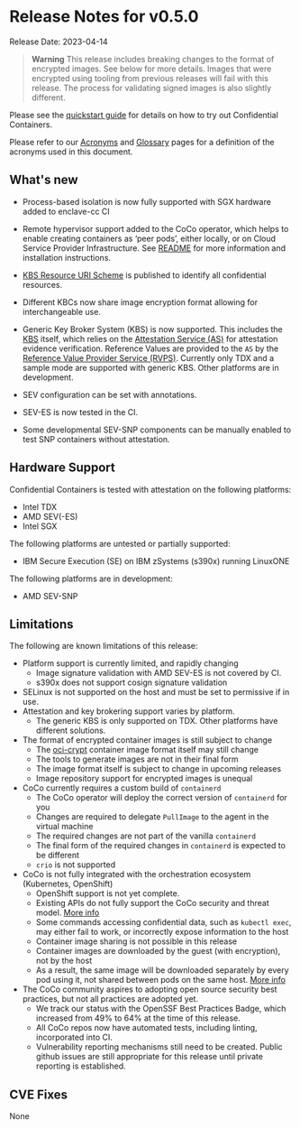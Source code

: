 # Release Notes for v0.5.0
Release Date: 2023-04-14

> **Warning**
> This release includes breaking changes to the format of encrypted images. See below for more details.
> Images that were encrypted using tooling from previous releases will fail with this release.
> The process for validating signed images is also slightly different.

Please see the [quickstart guide](../quickstart.md) for details on how to try out Confidential
Containers.

Please refer to our [Acronyms](https://github.com/confidential-containers/documentation/wiki/Acronyms)
and [Glossary](https://github.com/confidential-containers/documentation/wiki/Glossary) pages for a
definition of the acronyms used in this document.

## What's new
- Process-based isolation is now fully supported with SGX hardware added to enclave-cc CI
- Remote hypervisor support added to the CoCo operator, which helps to enable creating containers
as ‘peer pods’, either locally, or on Cloud Service Provider Infrastructure.
See [README](https://github.com/confidential-containers/cloud-api-adaptor/blob/v0.5.0/README.md) for more information and installation instructions.

- [KBS Resource URI Scheme](https://github.com/confidential-containers/attestation-agent/blob/main/docs/KBS_URI.md) 
is published to identify all confidential resources.
- Different KBCs now share image encryption format allowing for interchangeable use.
- Generic Key Broker System (KBS) is now supported. This includes the [KBS](https://github.com/confidential-containers/kbs)
itself, which relies on the [Attestation Service (AS)](https://github.com/confidential-containers/attestation-service)
for attestation evidence verification. Reference Values are provided to the `AS` by 
the [Reference Value Provider Service (RVPS)](https://github.com/confidential-containers/attestation-service/blob/main/docs/rvps.md).
Currently only TDX and a sample mode are supported with generic KBS. Other platforms are in development.
- SEV configuration can be set with annotations.
- SEV-ES is now tested in the CI.
- Some developmental SEV-SNP components can be manually enabled to test SNP containers without attestation.

## Hardware Support
Confidential Containers is tested with attestation on the following platforms:
- Intel TDX
- AMD SEV(-ES)
- Intel SGX

The following platforms are untested or partially supported:
- IBM Secure Execution (SE) on IBM zSystems (s390x) running LinuxONE

The following platforms are in development:
- AMD SEV-SNP

## Limitations
The following are known limitations of this release:

- Platform support is currently limited, and rapidly changing
  * Image signature validation with AMD SEV-ES is not covered by CI.
  * s390x does not support cosign signature validation
- SELinux is not supported on the host and must be set to permissive if in use.
- Attestation and key brokering support varies by platform.
  * The generic KBS is only supported on TDX. Other platforms have different solutions.
- The format of encrypted container images is still subject to change
  * The [oci-crypt](https://github.com/containers/ocicrypt) container image format itself may still change
  * The tools to generate images are not in their final form
  * The image format itself is subject to change in upcoming releases
  * Image repository support for encrypted images is unequal
- CoCo currently requires a custom build of `containerd`
  * The CoCo operator will deploy the correct version of `containerd` for you
  * Changes are required to delegate `PullImage` to the agent in the virtual machine
  * The required changes are not part of the vanilla `containerd`
  * The final form of the required changes in `containerd` is expected to be different
  * `crio` is not supported
- CoCo is not fully integrated with the orchestration ecosystem (Kubernetes, OpenShift)
  * OpenShift support is not yet complete.
  * Existing APIs do not fully support the CoCo security and threat model. [More info](https://github.com/confidential-containers/confidential-containers/issues/53)
  * Some commands accessing confidential data, such as `kubectl exec`, may either fail to work, or incorrectly expose information to the host
  * Container image sharing is not possible in this release
  * Container images are downloaded by the guest (with encryption), not by the host
  * As a result, the same image will be downloaded separately by every pod using it, not shared between pods on the same host. [More info](https://github.com/confidential-containers/confidential-containers/issues/66)
- The CoCo community aspires to adopting open source security best practices, but not all practices are adopted yet.
  * We track our status with the OpenSSF Best Practices Badge, which increased from 49% to 64% at the time of this release.
  * All CoCo repos now have automated tests, including linting, incorporated into CI.
  * Vulnerability reporting mechanisms still need to be created. Public github issues are still appropriate for this release until private reporting is established.


## CVE Fixes

None

